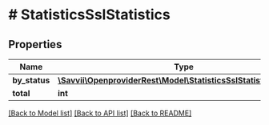 # # StatisticsSslStatistics

## Properties

Name | Type | Description | Notes
------------ | ------------- | ------------- | -------------
**by_status** | [**\Savvii\OpenproviderRest\Model\StatisticsSslStatisticsByStatus**](StatisticsSslStatisticsByStatus.md) |  | [optional]
**total** | **int** |  | [optional]

[[Back to Model list]](../../README.md#models) [[Back to API list]](../../README.md#endpoints) [[Back to README]](../../README.md)
